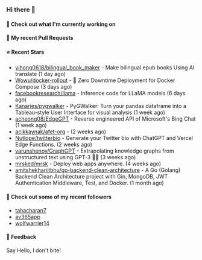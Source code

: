 ### Hi there 👋

#### 👷 Check out what I'm currently working on

#### 🔨 My recent Pull Requests


#### ⭐ Recent Stars

- [yihong0618/bilingual_book_maker](https://github.com/yihong0618/bilingual_book_maker) - Make bilingual epub books Using AI translate (1 day ago)
- [Wowu/docker-rollout](https://github.com/Wowu/docker-rollout) - 🚀 Zero Downtime Deployment for Docker Compose (3 days ago)
- [facebookresearch/llama](https://github.com/facebookresearch/llama) - Inference code for LLaMA models (6 days ago)
- [Kanaries/pygwalker](https://github.com/Kanaries/pygwalker) - PyGWalker: Turn your pandas dataframe into a Tableau-style User Interface for visual analysis (1 week ago)
- [acheong08/EdgeGPT](https://github.com/acheong08/EdgeGPT) - Reverse engineered API of Microsoft&#39;s Bing Chat (1 week ago)
- [acikkaynak/afet-org](https://github.com/acikkaynak/afet-org) -  (2 weeks ago)
- [Nutlope/twitterbio](https://github.com/Nutlope/twitterbio) - Generate your Twitter bio with ChatGPT and Vercel Edge Functions. (2 weeks ago)
- [varunshenoy/GraphGPT](https://github.com/varunshenoy/GraphGPT) - Extrapolating knowledge graphs from unstructured text using GPT-3 🕵️‍♂️ (3 weeks ago)
- [mrsked/mrsk](https://github.com/mrsked/mrsk) - Deploy web apps anywhere. (4 weeks ago)
- [amitshekhariitbhu/go-backend-clean-architecture](https://github.com/amitshekhariitbhu/go-backend-clean-architecture) - A Go (Golang) Backend Clean Architecture project with Gin, MongoDB, JWT Authentication Middleware, Test, and Docker. (1 month ago)

#### 👯 Check out some of my recent followers

- [tahacharan7](https://github.com/tahacharan7)
- [av365app](https://github.com/av365app)
- [wolfwarrier14](https://github.com/wolfwarrier14)

#### 💬 Feedback

Say Hello, I don't bite!